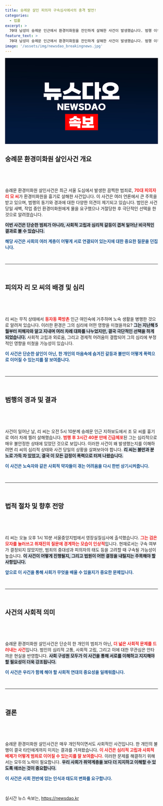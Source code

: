 ```yaml
---
title: 숭례문 살인 피의자 구속심사에서의 충격 발언!
categories:
  - 법률
excerpt: >
  70대 남성이 숭례문 인근에서 환경미화원을 잔인하게 살해한 사건이 발생했습니다. 범행 이유는 사소한 거절로 인한 원한, 그의 구속 여부는 오늘 결정됩니다. 사건의 전말을 파헤쳐보세요!
feature_text: >
  70대 남성이 숭례문 인근에서 환경미화원을 잔인하게 살해한 사건이 발생했습니다. 범행 이유는 사소한 거절로 인한 원한, 그의 구속 여부는 오늘 결정됩니다. 사건의 전말을 파헤쳐보세요!
image: '/assets/img/newsdao_breakingnews.jpg'
---
```


<p><img src="/assets/img/newsdao_breakingnews.jpg" alt="cryptoinkorea 속보" /></p>

<h2 data-ke-size="size26">숭례문 환경미화원 살인사건 개요</h2>

<p data-ke-size="size16">&nbsp;</p>

<p><br></p>

<p data-ke-size="size16">숭례문 환경미화원 살인사건은 최근 서울 도심에서 발생한 끔찍한 범죄로, <b><span style="color: #ee2323;">70대 피의자 리 모 씨</span></b>가 환경미화원을 흉기로 살해한 사건입니다. 이 사건은 여러 언론에서 큰 주목을 받고 있으며, 범행의 동기와 경과에 대한 다양한 의견이 제기되고 있습니다. 범인은 사건 당일 새벽, 작업 중인 환경미화원에게 물을 요구했으나 거절당한 후 극단적인 선택을 한 것으로 알려졌습니다.</p>

<p data-ke-size="size16"><b><span style="background-color: #21538527;">이번 사건은 단순한 범죄가 아니라, 사회적 고립과 심리적 갈등이 겹쳐 일어난 비극적인 결과로 볼 수 있습니다.</span></b></p>

<p data-ke-size="size16"><b><span style="color: #1a5490;">해당 사건은 사회의 여러 계층이 어떻게 서로 연결되어 있는지에 대한 중요한 질문을 던집니다.</span></b></p>

<p data-ke-size="size16">&nbsp;</p>

<hr>

<p data-ke-size="size16">&nbsp;</p>

<h2 data-ke-size="size26">피의자 리 모 씨의 배경 및 심리</h2>

<p data-ke-size="size16">&nbsp;</p>

<p><br></p>

<p data-ke-size="size16">리 씨는 무직 상태에서 <b><span style="color: #ee2323;">동자동 쪽방촌</span></b> 인근 여인숙에 거주하며 노숙 생활을 병행한 것으로 알려져 있습니다. 이러한 환경은 그의 심리에 어떤 영향을 미쳤을까요? <b><span style="background-color: #21538527;">그는 지난해 5월부터 피해자와 알고 지내며 여러 차례 대화를 나누었지만, 결국 극단적인 선택을 하게 되었습니다.</span></b> 사회적 고립과 외로움, 그리고 경제적 어려움이 결합되어 그의 심리에 부정적인 영향을 미쳤을 가능성이 있습니다.</p>

<p data-ke-size="size16"><b><span style="color: #1a5490;">이 사건은 단순한 살인이 아닌, 한 개인의 마음속에 숨겨진 갈등과 불만이 어떻게 폭력으로 이어질 수 있는지를 잘 보여줍니다.</span></b></p>

<p data-ke-size="size16">&nbsp;</p>

<hr>

<p data-ke-size="size16">&nbsp;</p>

<h2 data-ke-size="size26">범행의 경과 및 결과</h2>

<p data-ke-size="size16">&nbsp;</p>

<p><br></p>

<p data-ke-size="size16">사건이 일어난 날, 리 씨는 오전 5시 10분께 숭례문 인근 지하보도에서 조 모 씨를 흉기로 여러 차례 찔러 살해했습니다. <b><span style="color: #ee2323;">범행 후 3시간 40분 만에 긴급체포</span></b>된 그는 심리적으로 매우 불안정한 상태에 있었던 것으로 보입니다. 이러한 사건이 왜 발생했는지를 이해하려면 리 씨의 심리적 상태와 사건 당일의 상황을 살펴보아야 합니다. <b><span style="background-color: #21538527;">리 씨는 불만과 분노로 가득 차 있었고, 결국 이 모든 감정이 폭력으로 터져 나왔습니다.</span></b></p>

<p data-ke-size="size16"><b><span style="color: #1a5490;">이 사건은 노숙자와 같은 사회적 약자들이 겪는 어려움을 다시 한번 상기시켜줍니다.</span></b></p>

<p data-ke-size="size16">&nbsp;</p>

<hr>

<p data-ke-size="size16">&nbsp;</p>

<h2 data-ke-size="size26">법적 절차 및 향후 전망</h2>

<p data-ke-size="size16">&nbsp;</p>

<p><br></p>

<p data-ke-size="size16">리 씨는 오늘 오후 1시 10분 서울중앙지법에서 영장실질심사에 출석했습니다. <b><span style="color: #ee2323;">그는 검은 모자를 눌러쓰고 취재진의 질문에 경계하는 모습이 인상적</span></b>입니다. 현재로서는 구속 여부가 결정되지 않았지만, 범죄의 중대성과 피의자의 태도 등을 고려할 때 구속될 가능성이 높습니다. <b><span style="background-color: #21538527;">이 사건이 어떻게 진행될지, 그리고 법원이 어떤 결정을 내릴지는 주목해야 할 사항입니다.</span></b></p>

<p data-ke-size="size16"><b><span style="color: #1a5490;">앞으로 이 사건을 통해 사회가 무엇을 배울 수 있을지가 중요한 문제입니다.</span></b></p>

<p data-ke-size="size16">&nbsp;</p>

<hr>

<p data-ke-size="size16">&nbsp;</p>

<h2 data-ke-size="size26">사건의 사회적 의미</h2>

<p data-ke-size="size16">&nbsp;</p>

<p><br></p>

<p data-ke-size="size16">숭례문 환경미화원 살인사건은 단순히 한 개인의 범죄가 아닌, <b><span style="color: #ee2323;">더 넓은 사회적 문제를 드러내는 사건</span></b>입니다. 범인의 심리적 고통, 사회적 고립, 그리고 이에 대한 무관심은 안타까운 현실을 반영합니다. <b><span style="background-color: #21538527;">사회 구성원 모두가 이 사건을 통해 서로를 이해하고 지지해야 할 필요성이 더욱 강조됩니다.</span></b></p>

<p data-ke-size="size16"><b><span style="color: #1a5490;">이 사건은 우리가 함께 해야 할 사회적 연대의 중요성을 일깨워줍니다.</span></b></p>

<p data-ke-size="size16">&nbsp;</p>

<hr>

<p data-ke-size="size16">&nbsp;</p>

<h2 data-ke-size="size26">결론</h2>

<p data-ke-size="size16">&nbsp;</p>

<p><br></p>

<p data-ke-size="size16">숭례문 환경미화원 살인사건은 매우 개인적이면서도 사회적인 사건입니다. 한 개인의 불행이 결국 타인에게까지 미치는 결과를 가져왔습니다. <b><span style="color: #ee2323;">이 사건은 심리적 고립과 사회적 배제가 어떻게 범죄로 이어질 수 있는지를 잘 보여줍니다.</span></b> 이러한 문제를 해결하기 위해서는 모두의 노력이 필요합니다. <b><span style="background-color: #21538527;">우리 사회가 취약계층을 보다 더 지지하고 이해할 수 있도록 애쓰는 것이 중요합니다.</span></b></p>

<p data-ke-size="size16"><b><span style="color: #1a5490;">이 사건은 사회 전반에 있는 인식과 태도의 변화를 요구합니다.</span></b></p>

<p data-ke-size="size16">&nbsp;</p>
실시간 뉴스 속보는, <a href="https://newsdao.kr" rel="dofollow">https://newsdao.kr</a>


